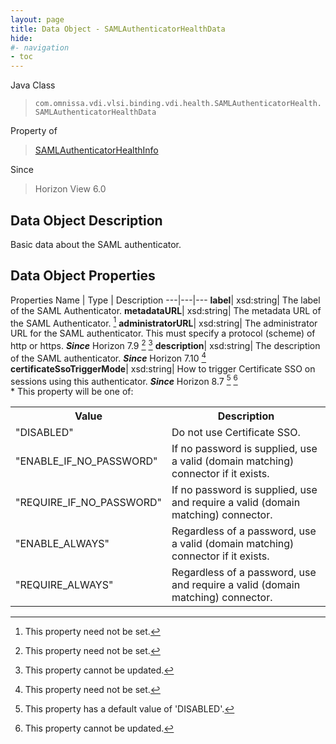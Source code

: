 ```yaml
---
layout: page
title: Data Object - SAMLAuthenticatorHealthData
hide:
#- navigation
- toc
---
```






Java Class
> `com.omnissa.vdi.vlsi.binding.vdi.health.SAMLAuthenticatorHealth.SAMLAuthenticatorHealthData`

Property of
> [SAMLAuthenticatorHealthInfo](vdi.health.SAMLAuthenticatorHealth.SAMLAuthenticatorHealthInfo.md#field_detail)

Since
> Horizon View 6.0


## Data Object Description

Basic data about the SAML authenticator.

## Data Object Properties
Properties
Name |  Type |  Description
---|---|---
**label**|  xsd:string|  The label of the SAML Authenticator.
**metadataURL**|  xsd:string|  The metadata URL of the SAML Authenticator. [^1]
**administratorURL**|  xsd:string|  The administrator URL for the SAML authenticator. This must specify a protocol (scheme) of http or https.  **_Since_** Horizon 7.9 [^1] [^2]
**description**|  xsd:string|  The description of the SAML authenticator.  **_Since_** Horizon 7.10 [^1]
**certificateSsoTriggerMode**|  xsd:string|  How to trigger Certificate SSO on sessions using this authenticator.  **_Since_** Horizon 8.7 [^17] [^2]<br>* This property will be one of:<br><table><tr><th>Value</th><th>Description</th></tr><tr><td>"DISABLED"</td><td>Do not use Certificate SSO.</td></tr><tr><td>"ENABLE_IF_NO_PASSWORD"</td><td>If no password is supplied, use a valid (domain matching) connector if it exists.</td></tr><tr><td>"REQUIRE_IF_NO_PASSWORD"</td><td>If no password is supplied, use and require a valid (domain matching) connector.</td></tr><tr><td>"ENABLE_ALWAYS"</td><td>Regardless of a password, use a valid (domain matching) connector if it exists.</td></tr><tr><td>"REQUIRE_ALWAYS"</td><td>Regardless of a password, use and require a valid (domain matching) connector.</td></tr></table>
 


 


[^1]: This property need not be set.
[^2]: This property cannot be updated.
[^17]: This property has a default value of 'DISABLED'.
